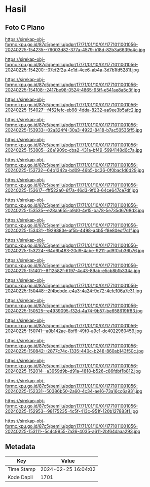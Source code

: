# Hasil

## Foto C Plano

https://sirekap-obj-formc.kpu.go.id/87c5/pemilu/pdpr/17/71/01/10/01/1771011001056-20240225-154235--76003d82-377a-4579-b18d-82b3a6639c4c.jpg

https://sirekap-obj-formc.kpu.go.id/87c5/pemilu/pdpr/17/71/01/10/01/1771011001056-20240225-154200--07ef2f2a-4c1d-4ee6-ab4a-3d7b1fd5281f.jpg

https://sirekap-obj-formc.kpu.go.id/87c5/pemilu/pdpr/17/71/01/10/01/1771011001056-20240225-154108--2417be98-0524-4865-95ff-e541ae8a5c3f.jpg

https://sirekap-obj-formc.kpu.go.id/87c5/pemilu/pdpr/17/71/01/10/01/1771011001056-20240225-154027--f452fefc-eb98-4dda-8232-aa9ee3b5afc2.jpg

https://sirekap-obj-formc.kpu.go.id/87c5/pemilu/pdpr/17/71/01/10/01/1771011001056-20240225-153933--02a324f4-30a3-4922-8418-b7ac50535ff5.jpg

https://sirekap-obj-formc.kpu.go.id/87c5/pemilu/pdpr/17/71/01/10/01/1771011001056-20240225-153805--26a1909c-cba2-431a-bf49-5994148d6c7a.jpg

https://sirekap-obj-formc.kpu.go.id/87c5/pemilu/pdpr/17/71/01/10/01/1771011001056-20240225-153732--64b1342a-bd09-46b5-bc36-0f0bac1d6d29.jpg

https://sirekap-obj-formc.kpu.go.id/87c5/pemilu/pdpr/17/71/01/10/01/1771011001056-20240225-153617--fff522a0-6f7a-46d3-9f03-64ce647ce7df.jpg

https://sirekap-obj-formc.kpu.go.id/87c5/pemilu/pdpr/17/71/01/10/01/1771011001056-20240225-153535--e28aa655-a9d0-4e15-ba78-5e735d6768d3.jpg

https://sirekap-obj-formc.kpu.go.id/87c5/pemilu/pdpr/17/71/01/10/01/1771011001056-20240225-153431--f929883e-af5b-4498-a4b5-f8e80ecf7c1f.jpg

https://sirekap-obj-formc.kpu.go.id/87c5/pemilu/pdpr/17/71/01/10/01/1771011001056-20240225-153224--64d6b483-20d9-4abe-9211-ad9f0cb36b76.jpg

https://sirekap-obj-formc.kpu.go.id/87c5/pemilu/pdpr/17/71/01/10/01/1771011001056-20240225-151401--8f12582f-6197-4c43-89ab-e5cb8b1b334a.jpg

https://sirekap-obj-formc.kpu.go.id/87c5/pemilu/pdpr/17/71/01/10/01/1771011001056-20240225-150448--2f4bcbde-e4a3-4a24-9e72-4efe106a7e31.jpg

https://sirekap-obj-formc.kpu.go.id/87c5/pemilu/pdpr/17/71/01/10/01/1771011001056-20240225-150525--e4939095-f32d-4a74-9b57-be658619ff83.jpg

https://sirekap-obj-formc.kpu.go.id/87c5/pemilu/pdpr/17/71/01/10/01/1771011001056-20240225-150741--a0b142ae-8bf6-49f0-a9c1-dc4022960459.jpg

https://sirekap-obj-formc.kpu.go.id/87c5/pemilu/pdpr/17/71/01/10/01/1771011001056-20240225-150842--2877c74c-1335-440c-b248-860ab143f50c.jpg

https://sirekap-obj-formc.kpu.go.id/87c5/pemilu/pdpr/17/71/01/10/01/1771011001056-20240225-152014--a3959d9b-d91a-4818-b526-c86fdbf1b812.jpg

https://sirekap-obj-formc.kpu.go.id/87c5/pemilu/pdpr/17/71/01/10/01/1771011001056-20240225-152331--50386b50-2a60-4c34-ae16-73a16cc6a931.jpg

https://sirekap-obj-formc.kpu.go.id/87c5/pemilu/pdpr/17/71/01/10/01/1771011001056-20240225-152953--98175235-4c5f-413c-951f-120b127883f1.jpg

https://sirekap-obj-formc.kpu.go.id/87c5/pemilu/pdpr/17/71/01/10/01/1771011001056-20240225-153111--5c4c9955-7a36-4035-a611-2bf64daaa293.jpg


## Metadata

| Key        | Value               |
| ---------- | ------------------- |
| Time Stamp | 2024-02-25 16:04:02 |
| Kode Dapil | 1701                |



